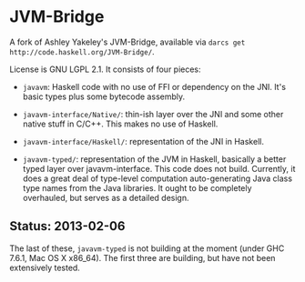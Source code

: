 JVM-Bridge
==========

A fork of Ashley Yakeley's JVM-Bridge, available via `darcs get http://code.haskell.org/JVM-Bridge/`.

License is GNU LGPL 2.1. It consists of four pieces:
 * `javavm`: Haskell code with no use of FFI or dependency on the JNI. It's basic types plus some bytecode assembly.

 * `javavm-interface/Native/`: thin-ish layer over the JNI and some other native stuff in C/C++. This makes no use of Haskell.

 * `javavm-interface/Haskell/`: representation of the JNI in Haskell.

 * `javavm-typed/`: representation of the JVM in Haskell, basically a better typed layer over javavm-interface. This code does not build. Currently, it does a great deal of type-level computation auto-generating Java class type names from the Java libraries. It ought to be completely overhauled, but serves as a detailed design.

Status: 2013-02-06
------------------

The last of these, `javavm-typed` is not building at the moment
(under GHC 7.6.1, Mac OS X x86\_64). The first three are building, but
have not been extensively tested.

